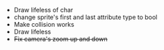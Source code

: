 * Draw lifeless of char
* change sprite's first and last attribute type to bool
* Make collision works
* Draw lifeless
* ~~Fix camera's zoom up and down~~